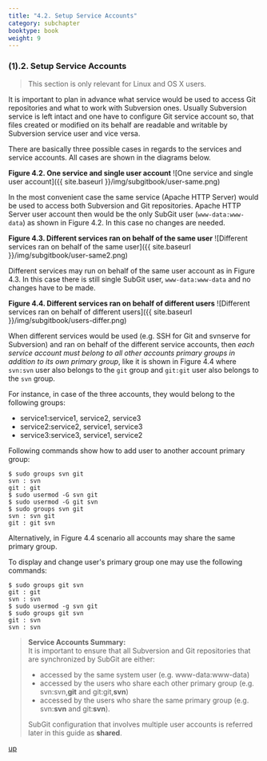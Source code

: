 ```yaml
---
title: "4.2. Setup Service Accounts"
category: subchapter
booktype: book
weight: 9
---
```


###  (1).2. Setup Service Accounts

> This section is only relevant for Linux and OS X users.

It is important to plan in advance what service would be used to access Git repositories and what to work with Subversion ones. Usually Subversion service is left intact and one have to configure Git service account so, that files created or modified on its behalf are readable and writable by Subversion service user and vice versa.

There are basically three possible cases in regards to the services and service accounts. All cases are shown in the diagrams below.

**Figure 4.2. One service and single user account**
![One service and single user account]({{ site.baseurl }}/img/subgitbook/user-same.png)

In the most convenient case the same service (Apache HTTP Server) would be used to access both Subversion and Git repositories. Apache HTTP Server user account then would be the only SubGit user (`www-data:www-data`) as shown in Figure 4.2. In this case no changes are needed.

**Figure 4.3. Different services ran on behalf of the same user**
![Different services ran on behalf of the same user]({{ site.baseurl }}/img/subgitbook/user-same2.png)

Different services may run on behalf of the same user account as in Figure 4.3. In this case there is still single SubGit user, `www-data:www-data` and no changes have to be made.

**Figure 4.4. Different services ran on behalf of different users**
![Different services ran on behalf of different users]({{ site.baseurl }}/img/subgitbook/users-differ.png)

When different services would be used (e.g. SSH for Git and svnserve for Subversion) and ran on behalf of the different service accounts, then *each service account must belong to all other accounts primary groups in addition to its own primary group*, like it is shown in Figure 4.4 where `svn:svn` user also belongs to the `git` group and `git:git` user also belongs to the `svn` group.

For instance, in case of the three accounts, they would belong to the following groups:

+ service1:service1, service2, service3
+ service2:service2, service1, service3
+ service3:service3, service1, service2

Following commands show how to add user to another account primary group:

    $ sudo groups svn git
    svn : svn
    git : git
    $ sudo usermod -G svn git
    $ sudo usermod -G git svn
    $ sudo groups svn git
    svn : svn git
    git : git svn

Alternatively, in Figure 4.4 scenario all accounts may share the same primary group.

To display and change user's primary group one may use the following commands:

    $ sudo groups git svn
    git : git
    svn : svn
    $ sudo usermod -g svn git
    $ sudo groups git svn
    git : svn
    svn : svn

> **Service Accounts Summary:**<br>
> It is important to ensure that all Subversion and Git repositories that are synchronized by SubGit are either:
>
> + accessed by the same system user (e.g. www-data:www-data)
> + accessed by the users who share each other primary group (e.g. svn:svn,**git** and git:git,**svn**)
> + accessed by the users who share the same primary group (e.g. svn:**svn** and git:**svn**).
>
> SubGit configuration that involves multiple user accounts is referred later in this guide as **shared**.

[up](#up)